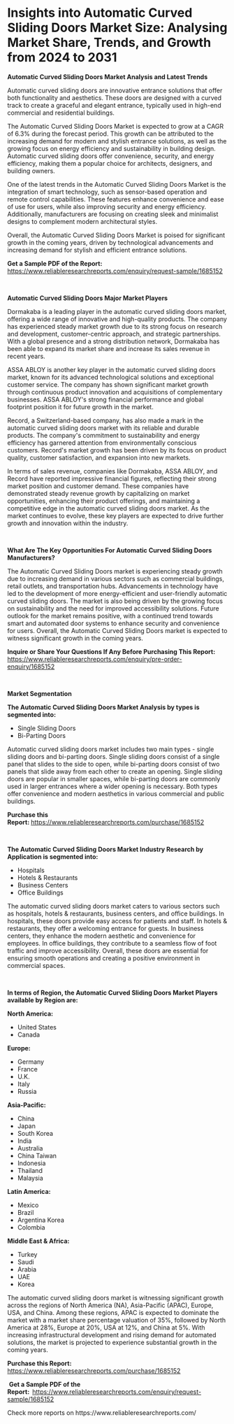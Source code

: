 <p><h1>Insights into Automatic Curved Sliding Doors Market Size: Analysing Market Share, Trends, and Growth from 2024 to 2031</h1></p><p><strong>Automatic Curved Sliding Doors Market Analysis and Latest Trends</strong></p>
<p><p>Automatic curved sliding doors are innovative entrance solutions that offer both functionality and aesthetics. These doors are designed with a curved track to create a graceful and elegant entrance, typically used in high-end commercial and residential buildings.</p><p>The Automatic Curved Sliding Doors Market is expected to grow at a CAGR of 6.3% during the forecast period. This growth can be attributed to the increasing demand for modern and stylish entrance solutions, as well as the growing focus on energy efficiency and sustainability in building design. Automatic curved sliding doors offer convenience, security, and energy efficiency, making them a popular choice for architects, designers, and building owners.</p><p>One of the latest trends in the Automatic Curved Sliding Doors Market is the integration of smart technology, such as sensor-based operation and remote control capabilities. These features enhance convenience and ease of use for users, while also improving security and energy efficiency. Additionally, manufacturers are focusing on creating sleek and minimalist designs to complement modern architectural styles.</p><p>Overall, the Automatic Curved Sliding Doors Market is poised for significant growth in the coming years, driven by technological advancements and increasing demand for stylish and efficient entrance solutions.</p></p>
<p><strong>Get a Sample PDF of the Report:&nbsp;</strong> <a href="https://www.reliableresearchreports.com/enquiry/request-sample/1685152">https://www.reliableresearchreports.com/enquiry/request-sample/1685152</a></p>
<p>&nbsp;</p>
<p><strong>Automatic Curved Sliding Doors Major Market Players</strong></p>
<p><p>Dormakaba is a leading player in the automatic curved sliding doors market, offering a wide range of innovative and high-quality products. The company has experienced steady market growth due to its strong focus on research and development, customer-centric approach, and strategic partnerships. With a global presence and a strong distribution network, Dormakaba has been able to expand its market share and increase its sales revenue in recent years.</p><p>ASSA ABLOY is another key player in the automatic curved sliding doors market, known for its advanced technological solutions and exceptional customer service. The company has shown significant market growth through continuous product innovation and acquisitions of complementary businesses. ASSA ABLOY's strong financial performance and global footprint position it for future growth in the market.</p><p>Record, a Switzerland-based company, has also made a mark in the automatic curved sliding doors market with its reliable and durable products. The company's commitment to sustainability and energy efficiency has garnered attention from environmentally conscious customers. Record's market growth has been driven by its focus on product quality, customer satisfaction, and expansion into new markets.</p><p>In terms of sales revenue, companies like Dormakaba, ASSA ABLOY, and Record have reported impressive financial figures, reflecting their strong market position and customer demand. These companies have demonstrated steady revenue growth by capitalizing on market opportunities, enhancing their product offerings, and maintaining a competitive edge in the automatic curved sliding doors market. As the market continues to evolve, these key players are expected to drive further growth and innovation within the industry.</p></p>
<p>&nbsp;</p>
<p><strong>What Are The Key Opportunities For Automatic Curved Sliding Doors Manufacturers?</strong></p>
<p><p>The Automatic Curved Sliding Doors market is experiencing steady growth due to increasing demand in various sectors such as commercial buildings, retail outlets, and transportation hubs. Advancements in technology have led to the development of more energy-efficient and user-friendly automatic curved sliding doors. The market is also being driven by the growing focus on sustainability and the need for improved accessibility solutions. Future outlook for the market remains positive, with a continued trend towards smart and automated door systems to enhance security and convenience for users. Overall, the Automatic Curved Sliding Doors market is expected to witness significant growth in the coming years.</p></p>
<p><strong>Inquire or Share Your Questions If Any Before Purchasing This Report:</strong> <a href="https://www.reliableresearchreports.com/enquiry/pre-order-enquiry/1685152">https://www.reliableresearchreports.com/enquiry/pre-order-enquiry/1685152</a></p>
<p>&nbsp;</p>
<p><strong>Market Segmentation</strong></p>
<p><strong>The Automatic Curved Sliding Doors Market Analysis by types is segmented into:</strong></p>
<p><ul><li>Single Sliding Doors</li><li>Bi-Parting Doors</li></ul></p>
<p><p>Automatic curved sliding doors market includes two main types - single sliding doors and bi-parting doors. Single sliding doors consist of a single panel that slides to the side to open, while bi-parting doors consist of two panels that slide away from each other to create an opening. Single sliding doors are popular in smaller spaces, while bi-parting doors are commonly used in larger entrances where a wider opening is necessary. Both types offer convenience and modern aesthetics in various commercial and public buildings.</p></p>
<p><strong>Purchase this Report:&nbsp;</strong><a href="https://www.reliableresearchreports.com/purchase/1685152">https://www.reliableresearchreports.com/purchase/1685152</a></p>
<p>&nbsp;</p>
<p><strong>The Automatic Curved Sliding Doors Market Industry Research by Application is segmented into:</strong></p>
<p><ul><li>Hospitals</li><li>Hotels & Restaurants</li><li>Business Centers</li><li>Office Buildings</li></ul></p>
<p><p>The automatic curved sliding doors market caters to various sectors such as hospitals, hotels & restaurants, business centers, and office buildings. In hospitals, these doors provide easy access for patients and staff. In hotels & restaurants, they offer a welcoming entrance for guests. In business centers, they enhance the modern aesthetic and convenience for employees. In office buildings, they contribute to a seamless flow of foot traffic and improve accessibility. Overall, these doors are essential for ensuring smooth operations and creating a positive environment in commercial spaces.</p></p>
<p>&nbsp;</p>
<p><strong>In terms of Region, the Automatic Curved Sliding Doors Market Players available by Region are:</strong></p>
<p>
    <p> <strong> North America: </strong>
        <ul>
            <li>United States</li>
            <li>Canada</li>
        </ul>
        </p> 
    <p> <strong> Europe: </strong>
        <ul>
            <li>Germany</li>
            <li>France</li>
            <li>U.K.</li>
            <li>Italy</li>
            <li>Russia</li>
        </ul>
        </p> 
    <p> <strong> Asia-Pacific: </strong>
        <ul>
            <li>China</li>
            <li>Japan</li>
            <li>South Korea</li>
            <li>India</li>
            <li>Australia</li>
            <li>China Taiwan</li>
            <li>Indonesia</li>
            <li>Thailand</li>
            <li>Malaysia</li>
        </ul>
        </p> 
    <p> <strong> Latin America: </strong>
        <ul>
            <li>Mexico</li>
            <li>Brazil</li>
            <li>Argentina Korea</li>
            <li>Colombia</li>
        </ul>
        </p> 
    <p> <strong> Middle East & Africa: </strong>
        <ul>
            <li>Turkey</li>
            <li>Saudi</li>
            <li>Arabia</li>
            <li>UAE</li>
            <li>Korea</li>
        </ul>
    </p>
    </p>
<p><p>The automatic curved sliding doors market is witnessing significant growth across the regions of North America (NA), Asia-Pacific (APAC), Europe, USA, and China. Among these regions, APAC is expected to dominate the market with a market share percentage valuation of 35%, followed by North America at 28%, Europe at 20%, USA at 12%, and China at 5%. With increasing infrastructural development and rising demand for automated solutions, the market is projected to experience substantial growth in the coming years.</p></p>
<p><strong>Purchase this Report: </strong><a href="https://www.reliableresearchreports.com/purchase/1685152">https://www.reliableresearchreports.com/purchase/1685152</a></p>
<p>&nbsp;<strong>Get a Sample PDF of the Report:&nbsp;&nbsp;</strong><a href="https://www.reliableresearchreports.com/enquiry/request-sample/1685152">https://www.reliableresearchreports.com/enquiry/request-sample/1685152</a></p>
<p><strong></strong></p>
<p>Check more reports on https://www.reliableresearchreports.com/</p>